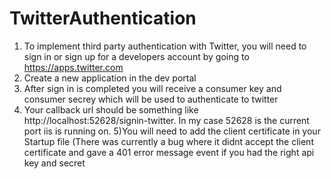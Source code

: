 # TwitterAuthentication

1) To implement third party authentication with Twitter, you will need to sign in or sign up for a developers account by going to 
https://apps.twitter.com
2) Create a new application in the dev portal
3) After sign in is completed you will receive a consumer key and consumer secrey which will be used to authenticate to twitter
4) Your callback url should be something like http://localhost:52628/signin-twitter. In my case 52628 is the current port iis is running on.
5)You will need to add the client certificate in your Startup file (There was currently a bug where it didnt accept the client certificate and gave a 401 error message event if you had the right api key and secret
